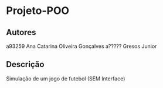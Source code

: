 # Projeto-POO

## Autores

a93259 Ana Catarina Oliveira Gonçalves
a????? Gresos Junior

## Descrição
Simulação de um jogo de futebol (SEM Interface)

